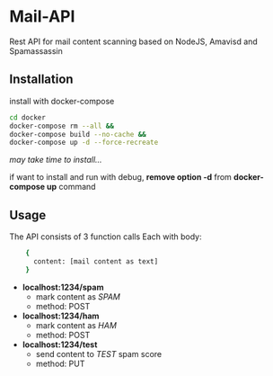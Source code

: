 # Mail-API

Rest API for mail content scanning based on NodeJS, Amavisd and Spamassassin

## Installation

install with docker-compose

```sh
cd docker
docker-compose rm --all &&
docker-compose build --no-cache &&
docker-compose up -d --force-recreate
```

_may take time to install..._

if want to install and run with debug, **remove option -d** from **docker-compose up** command

## Usage

The API consists of 3 function calls
Each with body:

```sh
    {
      content: [mail content as text]
    }
```

- **localhost:1234/spam**
  - mark content as _SPAM_
  - method: POST
- **localhost:1234/ham**
  - mark content as _HAM_
  - method: POST
- **localhost:1234/test**
  - send content to _TEST_ spam score
  - method: PUT
